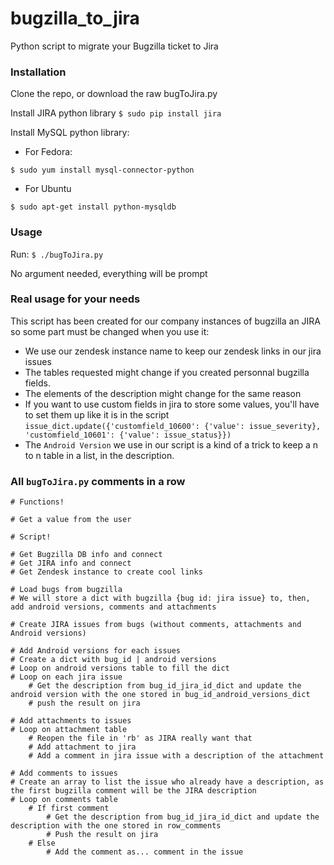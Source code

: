 # bugzilla_to_jira
Python script to migrate your Bugzilla ticket to Jira

### Installation

Clone the repo, or download the raw bugToJira.py

Install JIRA python library
```$ sudo pip install jira```

Install MySQL python library:

- For Fedora:
```
$ sudo yum install mysql-connector-python
```
- For Ubuntu
```
$ sudo apt-get install python-mysqldb
```

### Usage

Run: ```$ ./bugToJira.py```

No argument needed, everything will be prompt

### Real usage for your needs

This script has been created for our company instances of bugzilla an JIRA so some part must be changed when you use it:
- We use our zendesk instance name to keep our zendesk links in our jira issues
- The tables requested might change if you created personnal bugzilla fields.
- The elements of the description might change for the same reason
- If you want to use custom fields in jira to store some values, you'll have to set them up like it is in the script
```issue_dict.update({'customfield_10600': {'value': issue_severity}, 'customfield_10601': {'value': issue_status}})```
- The ```Android Version``` we use in our script is a kind of a trick to keep a n to n table in a list, in the description.

### All ```bugToJira.py``` comments in a row

```
# Functions!

# Get a value from the user

# Script!

# Get Bugzilla DB info and connect
# Get JIRA info and connect
# Get Zendesk instance to create cool links

# Load bugs from bugzilla
# We will store a dict with bugzilla {bug id: jira issue} to, then, add android versions, comments and attachments

# Create JIRA issues from bugs (without comments, attachments and Android versions)

# Add Android versions for each issues
# Create a dict with bug_id | android versions
# Loop on android versions table to fill the dict
# Loop on each jira issue
    # Get the description from bug_id_jira_id_dict and update the android version with the one stored in bug_id_android_versions_dict
    # push the result on jira

# Add attachments to issues
# Loop on attachment table
    # Reopen the file in 'rb' as JIRA really want that
    # Add attachment to jira
    # Add a comment in jira issue with a description of the attachment

# Add comments to issues
# Create an array to list the issue who already have a description, as the first bugzilla comment will be the JIRA description
# Loop on comments table
    # If first comment
        # Get the description from bug_id_jira_id_dict and update the description with the one stored in row_comments
        # Push the result on jira
    # Else
        # Add the comment as... comment in the issue
```
